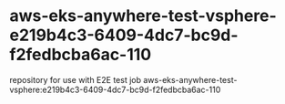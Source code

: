 # aws-eks-anywhere-test-vsphere-e219b4c3-6409-4dc7-bc9d-f2fedbcba6ac-110
repository for use with E2E test job aws-eks-anywhere-test-vsphere:e219b4c3-6409-4dc7-bc9d-f2fedbcba6ac-110
